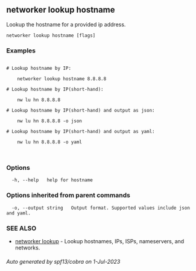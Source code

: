 ## networker lookup hostname

Lookup the hostname for a provided ip address.

```
networker lookup hostname [flags]
```

### Examples

```

# Lookup hostname by IP:

	networker lookup hostname 8.8.8.8

# Lookup hostname by IP(short-hand):

	nw lu hn 8.8.8.8

# Lookup hostname by IP(short-hand) and output as json:

	nw lu hn 8.8.8.8 -o json

# Lookup hostname by IP(short-hand) and output as yaml:

	nw lu hn 8.8.8.8 -o yaml

	
```

### Options

```
  -h, --help   help for hostname
```

### Options inherited from parent commands

```
  -o, --output string   Output format. Supported values include json and yaml.
```

### SEE ALSO

* [networker lookup](networker_lookup.md)	 - Lookup hostnames, IPs, ISPs, nameservers, and networks.

###### Auto generated by spf13/cobra on 1-Jul-2023

